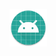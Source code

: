 <p>
  <img src="https://github.com/guiguat/ORDR/raw/master/OrdrAdmin/android/app/src/main/res/mipmap-xxxhdpi/ic_launcher_round.png" alt="ORDR" width="60"> </img>
</p>
